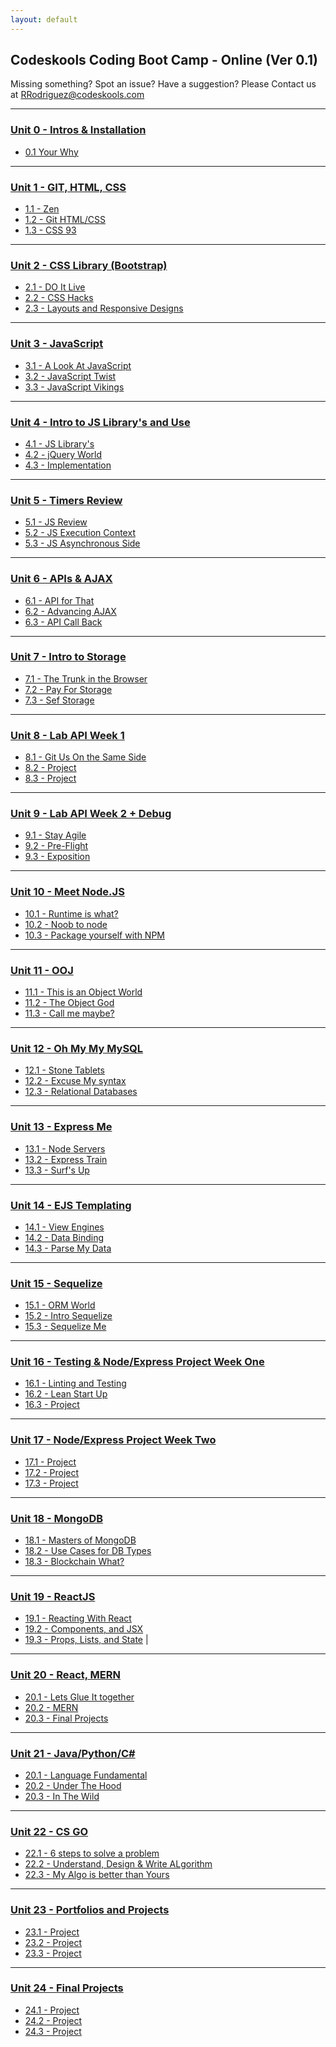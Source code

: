 ```yaml
---
layout: default
---
```

## Codeskools Coding Boot Camp - Online  (Ver 0.1)

Missing something? Spot an issue? Have a suggestion? Please Contact us at RRodriguez@codeskools.com

- - -

### [Unit 0 - Intros & Installation](00-Week)

* [0.1 Your Why](00-Week/01-Day/01-Day-LessonPlan.md)
- - -

### [Unit 1 - GIT, HTML, CSS ](01-Week)

* [1.1 - Zen](01-Week/01-Day/01-Day-LessonPlan.md) 
* [1.2 - Git HTML/CSS](01-Week/02-Day/02-Day-LessonPlan.md) 
* [1.3 - CSS 93](01-Week/03-Day/03-Day-LessonPlan.md) 

- - -

### [Unit 2 - CSS Library (Bootstrap)](02-Week)

* [2.1 - DO It  Live](02-Week/01-Day/01-Day-LessonPlan.md) 
* [2.2 - CSS Hacks](02-Week/02-Day/02-Day-LessonPlan.md) 
* [2.3 - Layouts and Responsive Designs](02-Week/03-Day/03-Day-LessonPlan.md) 

- - -

### [Unit 3 - JavaScript](03-Week)

* [3.1 - A Look At JavaScript](03-Week/01-Day/01-Day-LessonPlan.md) 
* [3.2 - JavaScript Twist](03-Week/02-Day/02-Day-LessonPlan.md) 
* [3.3 - JavaScript Vikings](03-Week/03-Day/03-Day-LessonPlan.md) 

- - -

### [Unit 4 - Intro to JS Library's and Use](04-Week)

* [4.1 - JS Library's](04-Week/01-Day/01-Day-LessonPlan.md) 
* [4.2 - jQuery World](04-Week/02-Day/02-Day-LessonPlan.md) 
* [4.3 - Implementation](04-Week/03-Day/03-Day-LessonPlan.md)

- - -

### [Unit 5 - Timers Review](05-Week)

* [5.1 - JS Review](05-Week/01-Day/01-Day-LessonPlan.md) 
* [5.2 - JS Execution Context](05-Week/02-Day/02-Day-LessonPlan.md)
* [5.3 - JS Asynchronous Side](05-Week/03-Day/03-Day-LessonPlan.md)

- - -

### [Unit 6 - APIs & AJAX](06-Week)

* [6.1 - API for That](06-Week/01-Day/01-Day-LessonPlan.md)
* [6.2 - Advancing AJAX](06-Week/02-Day/02-Day-LessonPlan.md) 
* [6.3 - API Call Back](06-Week/03-Day/03-Day-LessonPlan.md)

- - -

### [Unit 7 - Intro to Storage](07-Week/)

* [7.1 - The Trunk in the Browser](07-Week/01-Day/01-Day-LessonPlan.md)
* [7.2 - Pay For Storage](07-Week/02-Day/02-Day-LessonPlan.md)
* [7.3 - Sef Storage](07-Week/03-Day/03-Day-LessonPlan.md)

- - -

### [Unit 8 - Lab API Week 1](08-Week)

* [8.1 - Git Us On the Same Side](08-Week/01-Day/01-Day-LessonPlan.md) 
* [8.2 - Project](08-Week/02-Day/02-Day-LessonPlan.md)
* [8.3 - Project](08-Week/03-Day/03-Day-LessonPlan.md)

- - -

### [Unit 9 - Lab API Week 2 + Debug](09-Week)

* [9.1 - Stay Agile](09-Week/01-Day/01-Day-LessonPlan.md)
* [9.2 - Pre-Flight](09-Week/02-Day/02-Day-LessonPlan.md)
* [9.3 - Exposition](09-Week/03-Day/03-Day-LessonPlan.md)

- - -

### [Unit 10 - Meet Node.JS](10-Week)

* [10.1 - Runtime is what?](10-Week/01-Day/01-Day-LessonPlan.md) 
* [10.2 - Noob to node](10-Week/02-Day/02-Day-LessonPlan.md)
* [10.3 - Package yourself with NPM](10-Week/03-Day/03-Day-LessonPlan.md)

- - -

### [Unit 11 - OOJ](11-Week)

* [11.1 - This is an Object World](11-Week/01-Day/01-Day-LessonPlan.md)
* [11.2 - The Object God](11-Week/02-Day/02-Day-LessonPlan.md)
* [11.3 - Call me maybe?](11-Week/03-Day/03-Day-LessonPlan.md)

- - -

### [Unit 12 - Oh My My MySQL](12-Week)

* [12.1 - Stone Tablets](12-Week/01-Day/01-Day-LessonPlan.md)
* [12.2 - Excuse My syntax](12-Week/02-Day/02-Day-LessonPlan.md)
* [12.3 - Relational Databases](12-Week/03-Day/03-Day-LessonPlan.md)

- - -

### [Unit 13 - Express Me](13-Week)

* [13.1 -  Node Servers](13-Week/01-Day/01-Day-LessonPlan.md) 
* [13.2 - Express Train](13-Week/02-Day/02-Day-LessonPlan.md) 
* [13.3 - Surf's Up](13-Week/03-Day/03-Day-LessonPlan.md)

- - -

### [Unit 14 - EJS Templating](14-Week)

* [14.1 - View Engines](14-Week/01-Day/01-Day-LessonPlan.md)
* [14.2 - Data Binding](14-Week/02-Day/02-Day-LessonPlan.md)
* [14.3 - Parse My Data](14-Week/03-Day/03-Day-LessonPlan.md)

- - -

### [Unit 15 - Sequelize](15-Week)

* [15.1 - ORM World](15-Week/01-Day/01-Day-LessonPlan.md)
* [15.2 - Intro Sequelize](15-Week/02-Day/02-Day-LessonPlan.md)
* [15.3 - Sequelize Me](15-Week/03-Day/03-Day-LessonPlan.md)

- - -

### [Unit 16 - Testing & Node/Express Project Week One](16-Week)

* [16.1 - Linting and Testing](16-Week/01-Day/01-Day-LessonPlan.md) 
* [16.2 - Lean Start Up](16-Week/02-Day/02-Day-LessonPlan.md) 
* [16.3 - Project](16-Week/03-Day/03-Day-LessonPlan.md)

- - -

### [Unit 17 - Node/Express Project Week Two](17-Week)

* [17.1 - Project](17-Week/01-Day/01-Day-LessonPlan.md)
* [17.2 - Project](17-Week/02-Day/02-Day-LessonPlan.md)
* [17.3 - Project](17-Week/03-Day/03-Day-LessonPlan.md)

- - -

### [Unit 18 - MongoDB](18-Week)

* [18.1 - Masters of MongoDB](18-Week/01-Day/01-Day-LessonPlan.md) 
* [18.2 - Use Cases for DB Types](18-Week/02-Day/02-Day-LessonPlan.md)
* [18.3 - Blockchain What? ](18-Week/03-Day/03-Day-LessonPlan.md)

- - -

### [Unit 19 - ReactJS](19-Week)

* [19.1 - Reacting With React](19-Week/01-Day/01-Day-LessonPlan.md)
* [19.2 - Components, and JSX](19-Week/02-Day/02-Day-LessonPlan.md) 
* [19.3 - Props, Lists, and State](19-Week/03-Day/03-Day-LessonPlan.md) |

- - -

### [Unit 20 - React, MERN](20-Week)

* [20.1 - Lets Glue It together](20-Week/01-Day/01-Day-LessonPlan.md)
* [20.2 - MERN](20-Week/02-Day/02-Day-LessonPlan.md) 
* [20.3 - Final Projects](20-Week/03-Day/03-Day-LessonPlan.md) 

- - -

### [Unit 21 - Java/Python/C#](21-Week)
* [20.1 - Language Fundamental](20-Week/01-Day/01-Day-LessonPlan.md)
* [20.2 - Under The Hood](20-Week/02-Day/02-Day-LessonPlan.md) 
* [20.3 - In The Wild](20-Week/03-Day/03-Day-LessonPlan.md)

- - -

### [Unit 22 - CS GO](22-Week)

* [22.1 - 6 steps to solve a problem](22-Week/01-Day/01-Day-LessonPlan.md)
* [22.2 - Understand, Design & Write ALgorithm](22-Week/02-Day/02-Day-LessonPlan.md)
* [22.3 - My Algo is better than Yours](22-Week/03-Day/03-Day-LessonPlan.md) 

- - -

### [Unit 23 - Portfolios and Projects](23-Week)

* [23.1 - Project](23-Week/01-Day/01-Day-LessonPlan.md)
* [23.2 - Project](23-Week/02-Day/02-Day-LessonPlan.md)
* [23.3 - Project](23-Week/03-Day/03-Day-LessonPlan.md)

- - -

### [Unit 24 - Final Projects](24-Week)

* [24.1 - Project](24-Week/01-Day/01-Day-LessonPlan.md)
* [24.2 - Project](24-Week/02-Day/02-Day-LessonPlan.md)
* [24.3 - Project](24-Week/03-Day/03-Day-LessonPlan.md)
